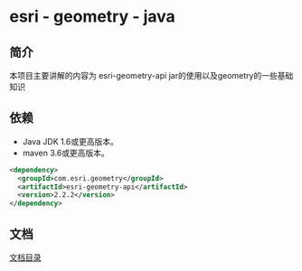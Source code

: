 # esri - geometry - java
## 简介
本项目主要讲解的内容为 esri-geometry-api jar的使用以及geometry的一些基础知识

## 依赖
- Java JDK 1.6或更高版本。
- maven 3.6或更高版本。
```xml
<dependency>
  <groupId>com.esri.geometry</groupId>
  <artifactId>esri-geometry-api</artifactId>
  <version>2.2.2</version>
</dependency>
```
## 文档
[文档目录](doc/目录.md)
